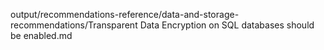 output/recommendations-reference/data-and-storage-recommendations/Transparent Data Encryption on SQL databases should be enabled.md